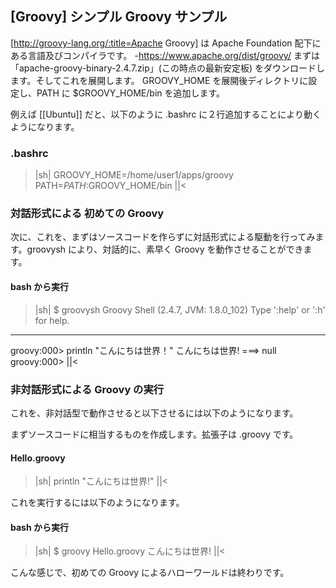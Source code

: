 ##  [Groovy] シンプル Groovy サンプル

[http://groovy-lang.org/:title=Apache Groovy] は Apache Foundation 配下にある言語及びコンパイラです。
-https://www.apache.org/dist/groovy/
まずは「apache-groovy-binary-2.4.7.zip」(この時点の最新安定板) をダウンロードします。そしてこれを展開します。
GROOVY_HOME を展開後ディレクトリに設定し、PATH に $GROOVY_HOME/bin を追加します。

例えば [[Ubuntu]] だと、以下のように .bashrc に２行追加することにより動くようになります。


### .bashrc

>|sh|
GROOVY_HOME=/home/user1/apps/groovy
PATH=$PATH:$GROOVY_HOME/bin
||<


### 対話形式による 初めての Groovy

次に、これを、まずはソースコードを作らずに対話形式による駆動を行ってみます。groovysh により、対話的に、素早く Groovy を動作させることができます。

#### bash から実行

>|sh|
$ groovysh
Groovy Shell (2.4.7, JVM: 1.8.0_102)
Type ':help' or ':h' for help.
-------------------------------------------------------------------------------
groovy:000> println "こんにちは世界！"
こんにちは世界!
===> null
groovy:000> 
||<


### 非対話形式による Groovy の実行

これを、非対話型で動作させると以下させるには以下のようになります。

まずソースコードに相当するものを作成します。拡張子は .groovy です。

#### Hello.groovy

>|sh|
println "こんにちは世界!"
||<

これを実行するには以下のようになります。

#### bash から実行

>|sh|
$ groovy Hello.groovy
こんにちは世界!
||<

こんな感じで、初めての Groovy によるハローワールドは終わりです。

